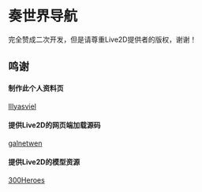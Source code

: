 # 奏世界导航
完全赞成二次开发，但是请尊重Live2D提供者的版权，谢谢！
## 鸣谢
#### 制作此个人资料页
[Illyasviel](https://github.com/Illyasviel-me)
#### 提供Live2D的网页端加载源码
[galnetwen](https://github.com/galnetwen/Live2D)
#### 提供Live2D的模型资源
[300Heroes](http://300.jumpw.com/)
